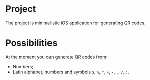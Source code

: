 # Project
The project is minimalistic iOS application for generating QR codes.

# Possibilities
At the moment you can generate QR codes from:
* Numbers;
* Latin alphabet, numbers and symbols `$`, `%`, `*`, `+`, `-`, `.`, `/`, `:`.
